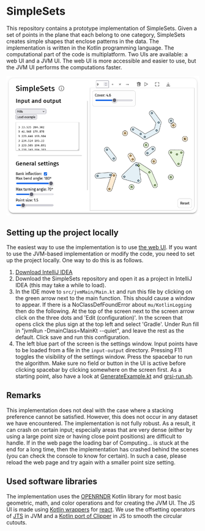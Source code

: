 # SimpleSets
This repository contains a prototype implementation of SimpleSets.
Given a set of points in the plane that each belong to one category, SimpleSets creates simple shapes that enclose patterns in the data.
The implementation is written in the Kotlin programming language.
The computational part of the code is multiplatform.
Two UIs are available: a web UI and a JVM UI.
The web UI is more accessible and easier to use, but the JVM UI performs the computations faster.

[![Screenshot of the web interface](images/WebUI-scrot.png)](https://tue-alga.github.io/SimpleSets/)

## Setting up the project locally
The easiest way to use the implementation is to use [the web UI](https://tue-alga.github.io/SimpleSets/).
If you want to use the JVM-based implementation or modify the code, you need to set up the project locally.
One way to do this is as follows.
1. [Download IntelliJ IDEA](https://www.jetbrains.com/idea/download/)
2. Download the SimpleSets repository and open it as a project in IntelliJ IDEA (this may take a while to load).
3. In the IDE move to `src/jvmMain/Main.kt` and run this file by clicking on the green arrow next to the main function. This should cause a window to appear. If there is a NoClassDefFoundError about `mu/KotlinLogging` then do the following. At the top of the screen next to the screen arrow click on the three dots and 'Edit (configuration)'. In the screen that opens click the plus sign at the top left and select 'Gradle'. Under Run fill in "jvmRun -DmainClass=MainKt --quiet", and leave the rest as the default. Click save and run this configuration.
4. The left blue part of the screen is the settings window. Input points have to be loaded from a file in the `input-output` directory. Pressing F11 toggles the visibility of the settings window. Press the spacebar to run the algorithm. Make sure no field or button in the UI is active before clicking spacebar by clicking somewhere on the screen first.
As a starting point, also have a look at [GenerateExample.kt](src/jvmMain/kotlin/GenerateExample.kt) and [grsi-run.sh](grsi-run.sh).

## Remarks
This implementation does not deal with the case where a stacking preference cannot be satisfied. 
However, this does not occur in any dataset we have encountered.
The implementation is not fully robust.
As a result, it can crash on certain input; especially areas that are very dense (either by using a large point size or having close point positions) are difficult to handle.
If in the web page the loading bar of Computing... is stuck at the end for a long time, then the implementation has crashed behind the scenes (you can check the console to know for certain).
In such a case, please reload the web page and try again with a smaller point size setting.

## Used software libraries
The implementation uses the [OPENRNDR](https://openrndr.org/) Kotlin library for most basic geometric, math, and color operations and for creating the JVM UI.
The JS UI is made using [Kotlin wrappers](https://github.com/JetBrains/kotlin-wrappers/tree/master/kotlin-react) for [react](https://react.dev/).
We use the offsetting operators of [JTS](https://github.com/locationtech/jts) in JVM and a [Kotlin port of Clipper](https://github.com/Monkey-Maestro/clipper-kotlin-multiplatform/tree/master) in JS to smooth the circular cutouts.
